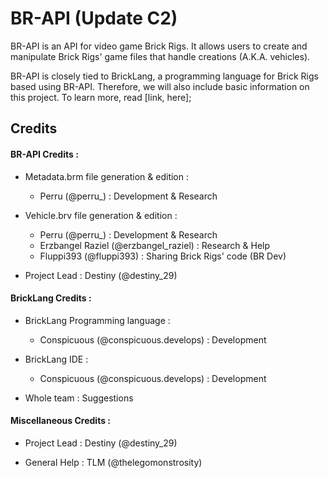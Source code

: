 # BR-API (Update C2)

BR-API is an API for video game Brick Rigs.
It allows users to create and manipulate Brick Rigs' game files that handle creations (A.K.A. vehicles).

BR-API is closely tied to BrickLang, a programming language for Brick Rigs based using BR-API.
Therefore, we will also include basic information on this project.
To learn more, read [link, here];

## Credits

#### BR-API Credits :

- Metadata.brm file generation & edition :
  - Perru (@perru_) : Development & Research

- Vehicle.brv file generation & edition :
  - Perru (@perru_) : Development & Research
  - Erzbangel Raziel (@erzbangel_raziel) : Research & Help
  - Fluppi393 (@fluppi393) : Sharing Brick Rigs' code (BR Dev)

- Project Lead : Destiny (@destiny_29)

#### BrickLang Credits :

- BrickLang Programming language :
  - Conspicuous (@conspicuous.develops) : Development

- BrickLang IDE :
  - Conspicuous (@conspicuous.develops) : Development

 - Whole team : Suggestions

#### Miscellaneous Credits :
 
- Project Lead : Destiny (@destiny_29)

- General Help : TLM (@thelegomonstrosity)
